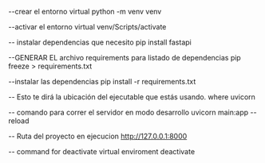 

--crear el entorno virtual 
python -m venv venv
 
--activar el entorno virtual
venv/Scripts/activate

-- instalar dependencias que necesito
pip install fastapi

--GENERAR EL archivo requirements para listado de dependencias
pip freeze > requirements.txt


--instalar las dependencias
pip install -r requirements.txt

-- Esto te dirá la ubicación del ejecutable que estás usando.
where uvicorn

-- comando para correr el servidor en modo desarrollo
uvicorn main:app --reload


-- Ruta del proyecto en ejecucion
http://127.0.0.1:8000


-- command for deactivate virtual enviroment
deactivate
